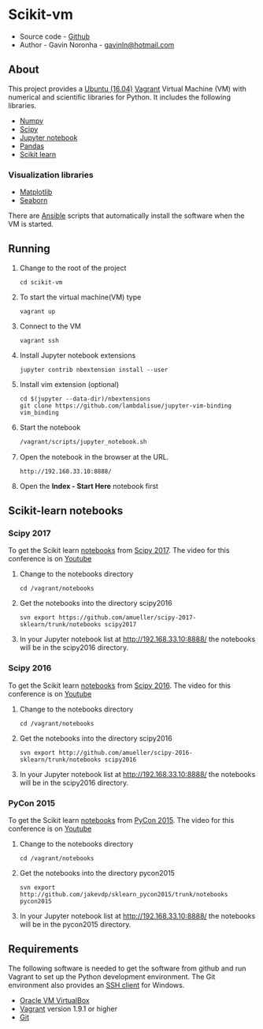 # Scikit-vm

* Source code - [Github][10]
* Author - Gavin Noronha - <gavinln@hotmail.com>

[10]: https://github.com/gavinln/scikit-vm.git

## About

This project provides a [Ubuntu (16.04)][20] [Vagrant][30] Virtual Machine
(VM) with numerical and scientific libraries for Python. It includes the
following libraries.

[20]: http://releases.ubuntu.com/16.04/
[30]: http://www.vagrantup.com/

* [Numpy][40]
* [Scipy][50]
* [Jupyter notebook][60]
* [Pandas][70]
* [Scikit learn][80]

[40]: http://www.numpy.org/
[50]: http://www.scipy.org/
[60]: http://jupyter.org/
[70]: http://pandas.pydata.org/
[80]: http://scikit-learn.org/stable/

### Visualization libraries

* [Matplotlib][100]
* [Seaborn][110]

[100]: http://matplotlib.org/
[110]: http://stanford.edu/~mwaskom/software/seaborn/

There are [Ansible][120] scripts that automatically install the software when
the VM is started.

[120]: https://www.ansible.com/

## Running

1. Change to the root of the project

    ```
    cd scikit-vm
    ```

2. To start the virtual machine(VM) type

    ```
    vagrant up
    ```

3. Connect to the VM

    ```
    vagrant ssh
    ```

4. Install Jupyter notebook extensions

    ```
    jupyter contrib nbextension install --user
    ```

5. Install vim extension (optional)

    ```
    cd $(jupyter --data-dir)/nbextensions
    git clone https://github.com/lambdalisue/jupyter-vim-binding vim_binding
    ```

6. Start the notebook

    ```bash
    /vagrant/scripts/jupyter_notebook.sh
    ```

7. Open the notebook in the browser at the URL.

    ```
    http://192.168.33.10:8888/
    ```

6. Open the **Index - Start Here** notebook  first

## Scikit-learn notebooks

### Scipy 2017

To get the Scikit learn [notebooks][130] from [Scipy 2017][140]. The video for
this conference is on [Youtube][150]

[130]: https://github.com/amueller/scipy-2017-sklearn
[140]: https://scipy2017.scipy.org/ehome/index.php?eventid=220975&
[150]: https://www.youtube.com/watch?v=2kT6QOVSgSg

1. Change to the notebooks directory

    ```
    cd /vagrant/notebooks
    ```

2. Get the notebooks into the directory scipy2016

    ```
    svn export https://github.com/amueller/scipy-2017-sklearn/trunk/notebooks scipy2017
    ```

3. In your Jupyter notebook list at http://192.168.33.10:8888/ the notebooks
will be in the scipy2016 directory.

### Scipy 2016

To get the Scikit learn [notebooks][160] from [Scipy 2016][170]. The video for
this conference is on [Youtube][180]

[160]: https://github.com/amueller/scipy-2016-sklearn
[170]: http://scipy2016.scipy.org/ehome/index.php?eventid=146062&tabid=332930
[180]: https://www.youtube.com/watch?list=PLYx7XA2nY5Gf37zYZMw6OqGFRPjB1jCy6&v=OB1reY6IX-o

1. Change to the notebooks directory

    ```
    cd /vagrant/notebooks
    ```

2. Get the notebooks into the directory scipy2016

    ```
    svn export http://github.com/amueller/scipy-2016-sklearn/trunk/notebooks scipy2016
    ```

3. In your Jupyter notebook list at http://192.168.33.10:8888/ the notebooks
will be in the scipy2016 directory.


### PyCon 2015

To get the Scikit learn [notebooks][190] from [PyCon 2015][200]. The video for
this conference is on [Youtube][210]


[190]: https://github.com/jakevdp/sklearn_pycon2015
[200]: https://us.pycon.org/2015/
[210]: https://www.youtube.com/watch?v=L7R4HUQ-eQ0

1. Change to the notebooks directory

    ```
    cd /vagrant/notebooks
    ```

2. Get the notebooks into the directory pycon2015

    ```
    svn export http://github.com/jakevdp/sklearn_pycon2015/trunk/notebooks pycon2015
    ```

3. In your Jupyter notebook list at http://192.168.33.10:8888/ the notebooks will
   be in the pycon2015 directory.

## Requirements

The following software is needed to get the software from github and run
Vagrant to set up the Python development environment. The Git environment
also provides an [SSH  client][300] for Windows.

* [Oracle VM VirtualBox][310]
* [Vagrant][320] version 1.9.1 or higher
* [Git][330]

[300]: http://en.wikipedia.org/wiki/Secure_Shell
[310]: https://www.virtualbox.org/
[320]: http://vagrantup.com/
[330]: http://git-scm.com/
